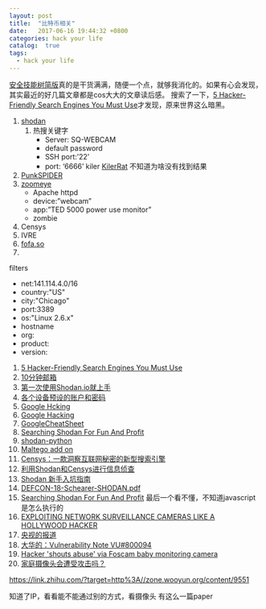 ```yaml
---
layout: post
title:  "比特币相关"
date:   2017-06-16 19:44:32 +0800
categories: hack your life
catalog:  true
tags:
  - hack your life
---
```






[安全技能树简版](http://evilcos.me/security_skill_tree_basic/index.html)真的是干货满满，随便一个点，就够我消化的。如果有心会发现，其实最近的好几篇文章都是cos大大的文章读后感。
搜索了一下，[5 Hacker-Friendly Search Engines You Must Use](https://www.deepdotweb.com/2016/09/11/5-hacker-friendly-search-engines-must-use/)才发现，原来世界这么暗黑。

1. [shodan](https://www.shodan.io)
	1. 热搜关键字
		* Server: SQ-WEBCAM
       * default password
       * SSH port:’22’
       * port: ‘6666’ kiler  [KilerRat](https://www.alienvault.com/blogs/labs-research/kilerrat-taking-over-where-njrat-remote-access-trojan-left-off)  不知道为啥没有找到结果
2. [PunkSPIDER](https://www.punkspider.org)
3. [zoomeye](https://www.zoomeye.org)
	* Apache httpd
	* device:”webcam”
	* app:”TED 5000 power use monitor” 	
	* zombie
4. Censys
5. IVRE
6. [fofa.so](https://fofa.so)
7. 

filters

* net:141.114.4.0/16
* country:"US"
* city:"Chicago"
* port:3389
* os:"Linux 2.6.x"
* hostname
* org:
* product:
* version:



1. [5 Hacker-Friendly Search Engines You Must Use](https://www.deepdotweb.com/2016/09/11/5-hacker-friendly-search-engines-must-use/)
2. [10分钟邮箱](https://10minutemail.com/)
3. [第一次使用Shodan.io就上手](https://www.slideshare.net/TonyLin31/shodanio-70219922)
4. [各个设备预设的账户和密码](https://github.com/scadastrangelove/SCADAPASS)
5. [Google Hcking](https://www.exploit-db.com/google-hacking-database/)
6. [Google Hacking](https://pentest-tools.com/information-gathering/google-hacking#)
7. [GoogleCheatSheet](https://www.sans.org/security-resources/GoogleCheatSheet.pdf)
8. [Searching Shodan For Fun And Profit](https://www.exploit-db.com/docs/33859.pdf)
9. [shodan-python](https://github.com/achillean/shodan-python)
10. [Maltego add on](https://maltego.shodan.io)
11. [Censys：一款洞察互联网秘密的新型搜索引擎](http://www.freebuf.com/news/89285.html)
12. [利用Shodan和Censys进行信息侦查](http://www.freebuf.com/articles/web/90887.html)
13. [Shodan 新手入坑指南](http://xiaix.me/shodan-xin-shou-ru-keng-zhi-nan/)
14. [DEFCON-18-Schearer-SHODAN.pdf](https://www.defcon.org/images/defcon-18/dc-18-presentations/Schearer/DEFCON-18-Schearer-SHODAN.pdf)
15. [Searching Shodan For Fun And Profit](https://www.exploit-db.com/docs/33859.pdf) 最后一个看不懂，不知道javascript 是怎么执行的
16. [EXPLOITING NETWORK SURVEILLANCE CAMERAS LIKE A HOLLYWOOD HACKER](https://media.blackhat.com/us-13/US-13-Heffner-Exploiting-Network-Surveillance-Cameras-Like-A-Hollywood-Hacker-Slides.pdf)
17. [央视的报道](http://news.cntv.cn/2014/03/27/VIDE1395889399816869.shtml)
18. [大华的：Vulnerability Note VU#800094](http://www.kb.cert.org/vuls/id/800094)
19. [Hacker 'shouts abuse' via Foscam baby monitoring camera](http://www.bbc.com/news/technology-23693460)
20. [家庭摄像头会遭受攻击吗？](https://www.zhihu.com/question/23082057/answer/23888551?utm_source=weibo&utm_medium=weibo_share&utm_content=share_answer&utm_campaign=share_button)


https://link.zhihu.com/?target=http%3A//zone.wooyun.org/content/9551

知道了IP，看看能不能通过别的方式，看摄像头
有这么一篇paper 

  

	


